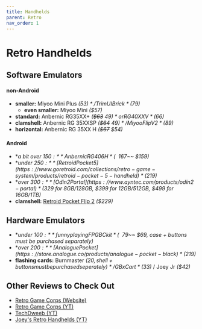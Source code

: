 ```yaml
---
title: Handhelds
parent: Retro
nav_order: 1
---
```

# Retro Handhelds

## Software Emulators

#### non-Android

- **smaller:** Miyoo Mini Plus *($53)* / TrimUI Brick *($79)* 
	- **even smaller:** Miyoo Mini *($57)*
- **standard:** Anbernic RG35XX+ *(~~$63~~ $49)* or RG40XXV *($66)*
- **clamshell:** Anbernic RG 35XXSP *(~~$64~~ $49)* / Miyoo Flip V2 *($89)*
- **horizontal:** Anbernic RG 35XX H *(~~$67~~ $54)*

#### Android

- **a bit over $150:** Anbernic RG406H *(~~$167~~ $159)*
- **under $250:** [Retroid Pocket 5](https://www.goretroid.com/collections/retro-game-system/products/retroid-pocket-5-handheld) *($219)*
- **over $300:** [Odin 2 Portal](https://www.ayntec.com/products/odin2-portal) *($329 for 8GB/128GB, $399 for 12GB/512GB, $499 for 16GB/1TB)*
- **clamshell:** [Retroid Pocket Flip 2](https://www.goretroid.com/collections/retro-game-system/products/retroid-pocket-flip-2) *($229)*

## Hardware Emulators

- **under $100:** funnyplaying FPGBC kit *(~~$79~~ $69, case + buttons must be purchased separately)*
- **over $200:** [Analogue Pocket](https://store.analogue.co/products/analogue-pocket-black) *($219)*
- **flashing cards:** Burnmaster *($20, shell + buttons must be purchased seperately)* / GBxCart *($33)* / Joey Jr *($42)*

## Other Reviews to Check Out

- [Retro Game Corps (Website)](https://retrogamecorps.com ) 
- [Retro Game Corps (YT)](https://www.youtube.com/channel/UCoZQiN0o7f36H7PaW4fVhFw)
- [TechDweeb (YT)](https://www.youtube.com/channel/UCgRaK4A7yi4ZELCLUjdP_pg)
- [Joey's Retro Handhelds (YT)](https://www.youtube.com/channel/UCwUiHJUm1wpSaUXiQt_H12A)
